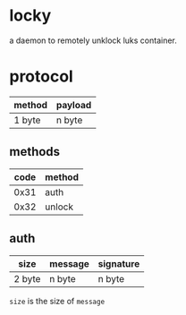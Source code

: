 # locky

a daemon to remotely unklock luks container.

# protocol

| method | payload |
| ------ | ------- |
| 1 byte | n byte  |

## methods

| code | method |
| ---- | ------ |
| 0x31 | auth   |
| 0x32 | unlock |

## auth

| size   | message | signature |
| ------ | ------- | --------- |
| 2 byte | n byte  | n byte    |

`size` is the size of `message`

